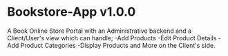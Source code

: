 # Bookstore-App v1.0.0
A Book Online Store Portal with an Administrative backend and a Client/User's view which can handle;
-Add Products
-Edit Product Details
-Add Product Categories
-Display Products and More on the Client's side.
